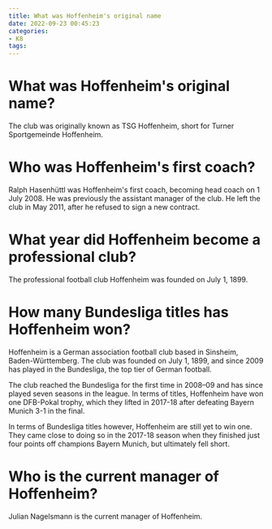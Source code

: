 ```yaml
---
title: What was Hoffenheim's original name
date: 2022-09-23 00:45:23
categories:
- K8
tags:
---
```



#  What was Hoffenheim's original name?

The club was originally known as TSG Hoffenheim, short for Turner Sportgemeinde Hoffenheim.

#  Who was Hoffenheim's first coach?

Ralph Hasenhüttl was Hoffenheim's first coach, becoming head coach on 1 July 2008. He was previously the assistant manager of the club. He left the club in May 2011, after he refused to sign a new contract.

#  What year did Hoffenheim become a professional club?

The professional football club Hoffenheim was founded on July 1, 1899.

#  How many Bundesliga titles has Hoffenheim won?

Hoffenheim is a German association football club based in Sinsheim, Baden-Württemberg. The club was founded on July 1, 1899, and since 2009 has played in the Bundesliga, the top tier of German football.

The club reached the Bundesliga for the first time in 2008–09 and has since played seven seasons in the league. In terms of titles, Hoffenheim have won one DFB-Pokal trophy, which they lifted in 2017-18 after defeating Bayern Munich 3-1 in the final.

In terms of Bundesliga titles however, Hoffenheim are still yet to win one. They came close to doing so in the 2017-18 season when they finished just four points off champions Bayern Munich, but ultimately fell short.

#  Who is the current manager of Hoffenheim?

Julian Nagelsmann is the current manager of Hoffenheim.